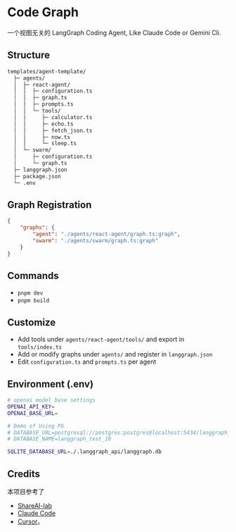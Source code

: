 # Code Graph

一个视图无关的 LangGraph Coding Agent, Like Claude Code or Gemini Cli.

## Structure

```txt
templates/agent-template/
  ├─ agents/
  │  ├─ react-agent/
  │  │  ├─ configuration.ts
  │  │  ├─ graph.ts
  │  │  ├─ prompts.ts
  │  │  └─ tools/
  │  │     ├─ calculator.ts
  │  │     ├─ echo.ts
  │  │     ├─ fetch_json.ts
  │  │     ├─ now.ts
  │  │     └─ sleep.ts
  │  └─ swarm/
  │     ├─ configuration.ts
  │     └─ graph.ts
  ├─ langgraph.json
  ├─ package.json
  └─ .env
```

## Graph Registration

```json
{
    "graphs": {
        "agent": "./agents/react-agent/graph.ts:graph",
        "swarm": "./agents/swarm/graph.ts:graph"
    }
}
```

## Commands

-   `pnpm dev`
-   `pnpm build`

## Customize

-   Add tools under `agents/react-agent/tools/` and export in `tools/index.ts`
-   Add or modify graphs under `agents/` and register in `langgraph.json`
-   Edit `configuration.ts` and `prompts.ts` per agent

## Environment (.env)

```sh
# openai model base settings
OPENAI_API_KEY=
OPENAI_BASE_URL=

# Demo of Using PG
# DATABASE_URL=postgresql://postgres:postgres@localhost:5434/langgraph_test_10?sslmode=require
# DATABASE_NAME=langgraph_test_10

SQLITE_DATABASE_URL=./.langgraph_api/langgraph.db
```

## Credits

本项目参考了

-   [ShareAI-lab](https://github.com/shareAI-lab)
-   [Claude Code](https://docs.anthropic.com/)
-   [Cursor](https://cursor.com/)。
